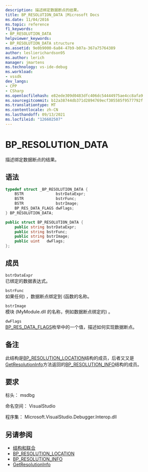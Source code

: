 ```yaml
---
description: 描述绑定数据断点的结果。
title: BP_RESOLUTION_DATA |Microsoft Docs
ms.date: 11/04/2016
ms.topic: reference
f1_keywords:
- BP_RESOLUTION_DATA
helpviewer_keywords:
- BP_RESOLUTION_DATA structure
ms.assetid: 9e0b9000-6a84-47b9-b07a-367a75764389
author: leslierichardson95
ms.author: lerich
manager: jmartens
ms.technology: vs-ide-debug
ms.workload:
- vssdk
dev_langs:
- CPP
- CSharp
ms.openlocfilehash: e82ede309d0483dfc406dc54444975ae4cc8afa9
ms.sourcegitcommit: b12a38744db371d2894769ecf305585f9577792f
ms.translationtype: MT
ms.contentlocale: zh-CN
ms.lasthandoff: 09/13/2021
ms.locfileid: "126602507"
---
```

# <a name="bp_resolution_data"></a>BP_RESOLUTION_DATA
描述绑定数据断点的结果。

## <a name="syntax"></a>语法

```cpp
typedef struct _BP_RESOLUTION_DATA {
    BSTR              bstrDataExpr;
    BSTR              bstrFunc;
    BSTR              bstrImage;
    BP_RES_DATA_FLAGS dwFlags;
} BP_RESOLUTION_DATA;
```

```csharp
public struct BP_RESOLUTION_DATA {
    public string bstrDataExpr;
    public string bstrFunc;
    public string bstrImage;
    public uint   dwFlags;
};
```

## <a name="members"></a>成员
`bstrDataExpr`\
已绑定的数据表达式。

`bstrFunc`\
如果任何) ，数据断点绑定到 (函数的名称。

`bstrImage`\
模块 (MyModule.dll 的名称，例如数据断点绑定的) 。

`dwFlags`\
[BP_RES_DATA_FLAGS](../../../extensibility/debugger/reference/bp-res-data-flags.md)枚举中的一个值，描述如何实现数据断点。

## <a name="remarks"></a>备注
此结构是[BP_RESOLUTION_LOCATION](../../../extensibility/debugger/reference/bp-resolution-location.md)结构的成员，后者又又是[GetResolutionInfo](../../../extensibility/debugger/reference/idebugbreakpointresolution2-getresolutioninfo.md)方法返回的[BP_RESOLUTION_INFO](../../../extensibility/debugger/reference/bp-resolution-info.md)结构的成员。

## <a name="requirements"></a>要求
标头： msdbg

命名空间： VisualStudio

程序集： Microsoft.VisualStudio.Debugger.Interop.dll

## <a name="see-also"></a>另请参阅
- [结构和联合](../../../extensibility/debugger/reference/structures-and-unions.md)
- [BP_RESOLUTION_LOCATION](../../../extensibility/debugger/reference/bp-resolution-location.md)
- [BP_RESOLUTION_INFO](../../../extensibility/debugger/reference/bp-resolution-info.md)
- [GetResolutionInfo](../../../extensibility/debugger/reference/idebugbreakpointresolution2-getresolutioninfo.md)
